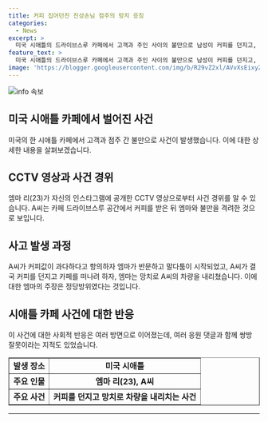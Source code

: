 ```yaml
---
title: 커피 집어던진 진상손님 점주의 망치 응징
categories:
  - News
excerpt: >
  미국 시애틀의 드라이브스루 카페에서 고객과 주인 사이의 불만으로 남성이 커피를 던지고, 주인은 망치로 차량을 내리쳤다는 사건이 일어났다. 고객은 커피값 비싸다며 항의하자 논쟁이 벌어졌고, 고객은 커피를 던지고 나가려 했고, 이에 주인이 망치로 반격했다. 주인은 정당방위를 주장하며 경찰에 고소했고, SNS에는 주인을 응원하는 댓글이 올라오는 등 사태에 관심이 쏠리고 있다.
feature_text: >
  미국 시애틀의 드라이브스루 카페에서 고객과 주인 사이의 불만으로 남성이 커피를 던지고, 주인은 망치로 차량을 내리쳤다는 사건이 일어났다. 고객은 커피값 비싸다며 항의하자 논쟁이 벌어졌고, 고객은 커피를 던지고 나가려 했고, 이에 주인이 망치로 반격했다. 주인은 정당방위를 주장하며 경찰에 고소했고, SNS에는 주인을 응원하는 댓글이 올라오는 등 사태에 관심이 쏠리고 있다.
image: 'https://blogger.googleusercontent.com/img/b/R29vZ2xl/AVvXsEixyZcFfHzMRdzZMjFBmAUKJYCLCGyLL1o632UiGVXcaFdKo_bkvkuCioo0uUKlGfBVcT3P84aROyZIXSBEx3Aw5nCQ3pTgDom1WDC4m8eifvWiAmWEEVb4x6G_l8C0QH225ldMjyaFvpxGEBGNO37VmDTDMHGhJPq73UglMfDca1-0aw/s1600/blogspot.png'
---
```


<p><img src="https://blogger.googleusercontent.com/img/b/R29vZ2xl/AVvXsEixyZcFfHzMRdzZMjFBmAUKJYCLCGyLL1o632UiGVXcaFdKo_bkvkuCioo0uUKlGfBVcT3P84aROyZIXSBEx3Aw5nCQ3pTgDom1WDC4m8eifvWiAmWEEVb4x6G_l8C0QH225ldMjyaFvpxGEBGNO37VmDTDMHGhJPq73UglMfDca1-0aw/s1600/blogspot.png" alt="info 속보" /></p>

<h2 data-ke-size="size26">미국 시애틀 카페에서 벌어진 사건</h2>

<p data-ke-size="size16">미국의 한 시애틀 카페에서 고객과 점주 간 불만으로 사건이 발생했습니다. 이에 대한 상세한 내용을 살펴보겠습니다.</p>

<h2 data-ke-size="size24">CCTV 영상과 사건 경위</h2>

<p data-ke-size="size16">엠마 리(23)가 자신의 인스타그램에 공개한 CCTV 영상으로부터 사건 경위를 알 수 있습니다. A씨는 카페 드라이브스루 공간에서 커피를 받은 뒤 엠마와 불만을 격려한 것으로 보입니다.</p>

<h2 data-ke-size="size24">사고 발생 과정</h2>

<p data-ke-size="size16">A씨가 커피값이 과다하다고 항의하자 엠마가 반문하고 말다툼이 시작되었고, A씨가 결국 커피를 던지고 카페를 떠나려 하자, 엠마는 망치로 A씨의 차량을 내리쳤습니다. 이에 대한 엠마의 주장은 정당방위였다는 것입니다.</p>

<h2 data-ke-size="size24">시애틀 카페 사건에 대한 반응</h2>

<p data-ke-size="size16">이 사건에 대한 사회적 반응은 여러 방면으로 이어졌는데, 여러 응원 댓글과 함께 쌍방 잘못이라는 지적도 있었습니다.</p>

<table style="width: 100%;" border="1">
<tbody>
<tr>
<td style="text-align: center; height: 17px;"><b>발생 장소</b></td>
<td style="text-align: center; height: 17px;"><b>미국 시애틀</b></td>
</tr>
<tr>
<td style="text-align: center; height: 17px;"><b>주요 인물</b></td>
<td style="text-align: center; height: 17px;"><b>엠마 리(23), A씨</b></td>
</tr>
<tr>
<td style="text-align: center; height: 17px;"><b>주요 사건</b></td>
<td style="text-align: center; height: 17px;"><b>커피를 던지고 망치로 차량을 내리치는 사건</b></td>
</tr>
</tbody>
</table>

<hr>

<p data-ke-size="size16">&nbsp;</p>

